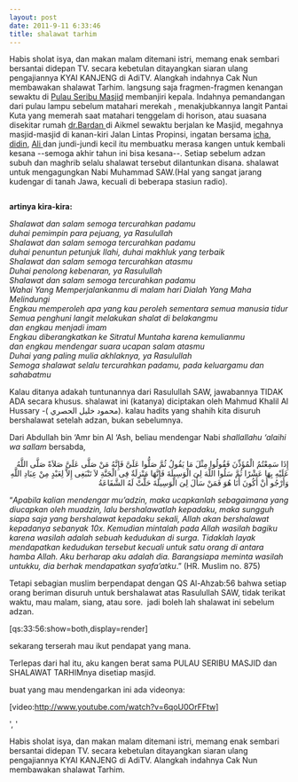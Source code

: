 ```yaml
---
layout: post
date: 2011-9-11 6:33:46
title: shalawat tarhim
---
```


Habis sholat isya, dan makan malam ditemani istri, memang enak sembari bersantai didepan TV. secara kebetulan ditayangkan siaran ulang pengajiannya KYAI KANJENG di AdiTV. Alangkah indahnya Cak Nun membawakan shalawat Tarhim. langsung saja fragmen-fragmen kenangan sewaktu di <a href="http://a-amir.web.ugm.ac.id/content/mosque">Pulau Seribu Masjid</a> membanjiri kepala.&nbsp;Indahnya pemandangan dari pulau lampu sebelum matahari merekah , menakjubkannya langit Pantai Kuta yang memerah saat matahari tenggelam di horison, atau suasana disekitar rumah <a href="http://www.facebook.com/bardansalim">dr.Bardan </a>di Aikmel sewaktu berjalan ke Masjid, megahnya masjid-masjid di kanan-kiri Jalan Lintas Propinsi, ingatan bersama <a href="http://www.facebook.com/profile.php?id=100000272565286">icha</a>, <a href="http://www.facebook.com/septarahmadi">didin</a>, <a href="http://www.facebook.com/profile.php?id=100001632797573">Ali </a>dan jundi-jundi kecil itu membuatku merasa kangen untuk kembali kesana --semoga akhir tahun ini bisa kesana--. Setiap sebelum adzan subuh dan maghrib selalu shalawat tersebut dilantunkan disana. shalawat untuk mengagungkan Nabi Muhammad SAW.(Hal yang sangat jarang kudengar di tanah Jawa, kecuali di beberapa stasiun radio).</p><p class="rtecenter"> <a href="http://3.bp.blogspot.com/_10EieQhmAls/TUutnDahTNI/AAAAAAAAAQE/pQoeGis76hQ/s1600/Tarkhim+Subuh+2.jpg"><img alt="" src="http://kajianislam.files.wordpress.com/2011/02/tarkhim-subuh-11.jpg" /></a></p><p class="rteleft"> <strong>artinya kira-kira:</strong></p><p> <em>Shalawat dan salam semoga tercurahkan padamu<br /> duhai pemimpin para pejuang, ya Rasulullah<br /> Shalawat dan salam semoga tercurahkan padamu<br /> duhai penuntun petunjuk Ilahi, duhai makhluk yang terbaik<br /> Shalawat dan salam semoga tercurahkan atasmu<br /> Duhai penolong kebenaran, ya Rasulullah<br /> Shalawat dan salam semoga tercurahkan padamu<br /> Wahai Yang Memperjalankanmu di malam hari Dialah Yang Maha Melindungi<br /> Engkau memperoleh apa yang kau peroleh sementara semua manusia tidur<br /> Semua penghuni langit melakukan shalat di belakangmu<br /> dan engkau menjadi imam<br /> Engkau diberangkatkan ke Sitratul Muntaha karena kemulianmu<br /> dan engkau mendengar suara ucapan salam atasmu<br /> Duhai yang paling mulia akhlaknya, ya Rasulullah<br /> Semoga shalawat selalu tercurahkan padamu, pada keluargamu dan sahabatmu</em></p><p class="rtejustify"> Kalau ditanya adakah tuntunannya dari Rasulullah SAW, jawabannya TIDAK ADA secara khusus. shalawat ini (katanya) diciptakan oleh Mahmud Khalil Al Hussary<span class="l"> -( محمود خليل الحصري</span>). kalau hadits yang shahih kita disuruh bershalawat setelah adzan, bukan sebelumnya.</p><p class="rtejustify"> Dari Abdullah bin &lsquo;Amr bin Al &lsquo;Ash, beliau mendengar Nabi <em>shallallahu &lsquo;alaihi wa sallam</em> bersabda,</p><p class="rtejustify" dir="RTL"> <span><span>إِذَا سَمِعْتُمُ الْمُؤَذِّنَ فَقُولُوا مِثْلَ مَا يَقُولُ ثُمَّ صَلُّوا عَلَىَّ فَإِنَّهُ مَنْ صَلَّى عَلَىَّ صَلاَةً صَلَّى اللَّهُ عَلَيْهِ بِهَا عَشْرًا ثُمَّ سَلُوا اللَّهَ لِىَ الْوَسِيلَةَ فَإِنَّهَا مَنْزِلَةٌ فِى الْجَنَّةِ لاَ تَنْبَغِى إِلاَّ لِعَبْدٍ مِنْ عِبَادِ اللَّهِ وَأَرْجُو أَنْ أَكُونَ أَنَا هُوَ فَمَنْ سَأَلَ لِىَ الْوَسِيلَةَ حَلَّتْ لَهُ الشَّفَاعَةُ</span></span></p><p class="rtejustify"> &ldquo;<em>Apabila kalian mendengar mu&rsquo;adzin, maka ucapkanlah sebagaimana yang diucapkan oleh muadzin, <span>lalu bershalawatlah kepadaku</span>, maka sungguh siapa saja yang bershalawat kepadaku sekali, Allah akan bershalawat kepadanya sebanyak 10x. Kemudian mintalah pada Allah wasilah bagiku karena wasilah adalah sebuah kedudukan di surga. Tidaklah layak mendapatkan kedudukan tersebut kecuali untuk satu orang di antara hamba Allah. Aku berharap aku adalah dia. Barangsiapa meminta wasilah untukku, dia berhak mendapatkan syafa&rsquo;atku</em>.&rdquo; (HR. Muslim no. 875)</p><p class="rtejustify"> Tetapi sebagian muslim berpendapat dengan QS Al-Ahzab:56 bahwa setiap orang beriman disuruh untuk bershalawat atas Rasulullah SAW, tidak terikat waktu, mau malam, siang, atau sore.&nbsp; jadi boleh lah shalawat ini sebelum adzan.</p><p class="rtejustify"> [qs:33:56:show=both,display=render]</p><p class="rtejustify"> sekarang terserah mau ikut pendapat yang mana.</p><p class="rtejustify"> Terlepas dari hal itu, aku kangen berat sama PULAU SERIBU MASJID dan SHALAWAT TARHIMnya disetiap masjid.</p><p class="rtejustify"> buat yang mau mendengarkan ini ada videonya:</p><p class="rtejustify"> [video:http://www.youtube.com/watch?v=6qoU0OrFFtw]</p>', '<p class="rtejustify">Habis sholat isya, dan makan malam ditemani istri, memang enak sembari bersantai didepan TV. secara kebetulan ditayangkan siaran ulang pengajiannya KYAI KANJENG di AdiTV. Alangkah indahnya Cak Nun membawakan shalawat Tarhim.
